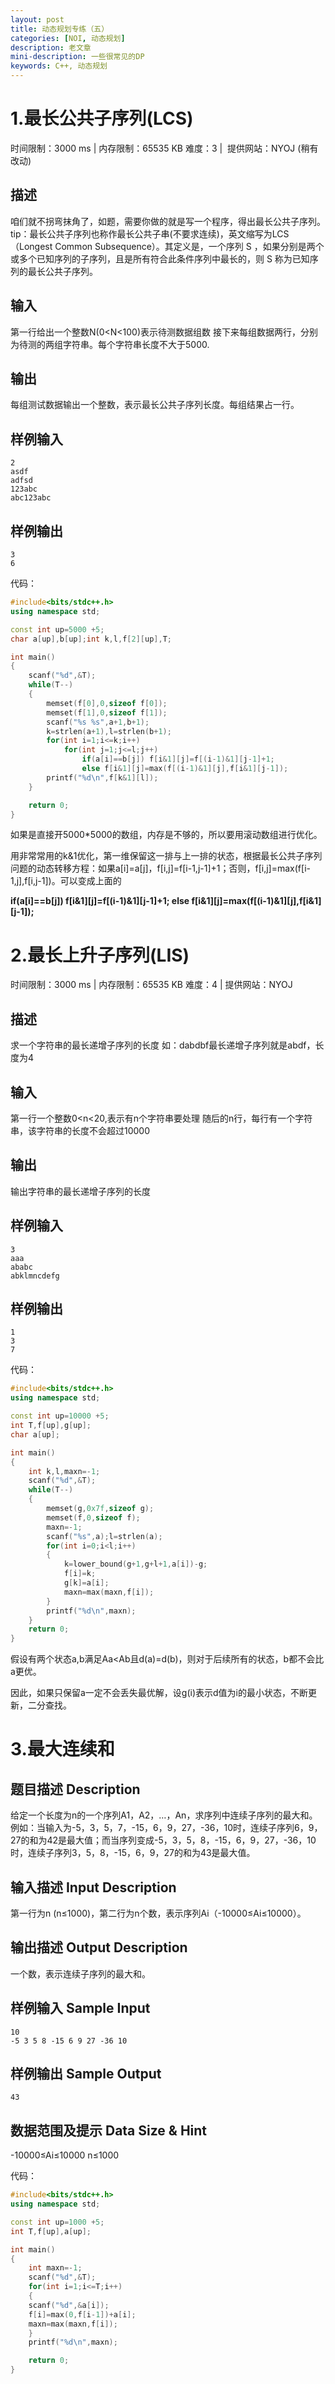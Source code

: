 ```yaml
---
layout: post
title: 动态规划专练（五）
categories: [NOI, 动态规划]
description: 老文章
mini-description: 一些很常见的DP
keywords: C++, 动态规划
---
```


# 1.最长公共子序列(LCS)

时间限制：3000 ms | 内存限制：65535 KB
难度：3 |  提供网站：NYOJ (稍有改动)

## 描述

咱们就不拐弯抹角了，如题，需要你做的就是写一个程序，得出最长公共子序列。
tip：最长公共子序列也称作最长公共子串(不要求连续)，英文缩写为LCS（Longest Common Subsequence）。其定义是，一个序列 S ，如果分别是两个或多个已知序列的子序列，且是所有符合此条件序列中最长的，则 S 称为已知序列的最长公共子序列。
<!--more-->
## 输入

第一行给出一个整数N(0&lt;N&lt;100)表示待测数据组数
接下来每组数据两行，分别为待测的两组字符串。每个字符串长度不大于5000.

## 输出

每组测试数据输出一个整数，表示最长公共子序列长度。每组结果占一行。

## 样例输入

```
2
asdf
adfsd
123abc
abc123abc
```

## 样例输出

```
3
6
```

代码：

``` cpp
#include<bits/stdc++.h>
using namespace std;

const int up=5000 +5;
char a[up],b[up];int k,l,f[2][up],T;

int main()
{
    scanf("%d",&T);
    while(T--)
    {
        memset(f[0],0,sizeof f[0]);
        memset(f[1],0,sizeof f[1]);
        scanf("%s %s",a+1,b+1);
        k=strlen(a+1),l=strlen(b+1);
        for(int i=1;i<=k;i++)
            for(int j=1;j<=l;j++)
                if(a[i]==b[j]) f[i&1][j]=f[(i-1)&1][j-1]+1;
                else f[i&1][j]=max(f[(i-1)&1][j],f[i&1][j-1]);
        printf("%d\n",f[k&1][l]);
    }

    return 0;
}
```


如果是直接开5000*5000的数组，内存是不够的，所以要用滚动数组进行优化。

用非常常用的k&amp;1优化，第一维保留这一排与上一排的状态，根据最长公共子序列问题的动态转移方程：如果a[i]=a[j]，f[i,j]=f[i-1,j-1]+1；否则，f[i,j]=max(f[i-1,j],f[i,j-1])。可以变成上面的

**if(a[i]==b[j]) f[i&amp;1][j]=f[(i-1)&amp;1][j-1]+1;
else f[i&amp;1][j]=max(f[(i-1)&amp;1][j],f[i&amp;1][j-1]);**

# 2.最长上升子序列(LIS)

时间限制：3000 ms | 内存限制：65535 KB
难度：4 | 提供网站：NYOJ

## 描述

求一个字符串的最长递增子序列的长度
如：dabdbf最长递增子序列就是abdf，长度为4

## 输入

第一行一个整数0&lt;n&lt;20,表示有n个字符串要处理
随后的n行，每行有一个字符串，该字符串的长度不会超过10000

## 输出

输出字符串的最长递增子序列的长度

## 样例输入

```
3
aaa
ababc
abklmncdefg
```

## 样例输出

```
1
3
7
```

代码：

``` cpp
#include<bits/stdc++.h>
using namespace std;

const int up=10000 +5;
int T,f[up],g[up];
char a[up];

int main()
{
    int k,l,maxn=-1;
    scanf("%d",&T);
    while(T--)
    {
        memset(g,0x7f,sizeof g);
        memset(f,0,sizeof f);
        maxn=-1;
        scanf("%s",a);l=strlen(a);
        for(int i=0;i<l;i++)
        {
            k=lower_bound(g+1,g+l+1,a[i])-g;
            f[i]=k;
            g[k]=a[i];
            maxn=max(maxn,f[i]);
        }
        printf("%d\n",maxn);
    }
    return 0;
}
```


假设有两个状态a,b满足Aa&lt;Ab且d(a)=d(b)，则对于后续所有的状态，b都不会比a更优。

因此，如果只保留a一定不会丢失最优解，设g(i)表示d值为i的最小状态，不断更新，二分查找。

# 3.最大连续和

## 题目描述 Description

给定一个长度为n的一个序列A1，A2，…，An，求序列中连续子序列的最大和。
例如：当输入为-5，3，5，7，-15，6，9，27，-36，10时，连续子序列6，9，27的和为42是最大值；而当序列变成-5，3，5，8，-15，6，9，27，-36，10时，连续子序列3，5，8，-15，6，9，27的和为43是最大值。

## 输入描述 Input Description

第一行为n (n≤1000)，第二行为n个数，表示序列Ai（-10000≤Ai≤10000）。

## 输出描述 Output Description

一个数，表示连续子序列的最大和。

## 样例输入 Sample Input

```
10
-5 3 5 8 -15 6 9 27 -36 10
```

## 样例输出 Sample Output

```
43
```

## 数据范围及提示 Data Size &amp; Hint

-10000≤Ai≤10000
n≤1000

代码：

``` cpp
#include<bits/stdc++.h>
using namespace std;

const int up=1000 +5;
int T,f[up],a[up];

int main()
{
    int maxn=-1;
    scanf("%d",&T);
    for(int i=1;i<=T;i++)
    {
    scanf("%d",&a[i]);
    f[i]=max(0,f[i-1])+a[i];
    maxn=max(maxn,f[i]);
    }
    printf("%d\n",maxn);

    return 0;
}
```
